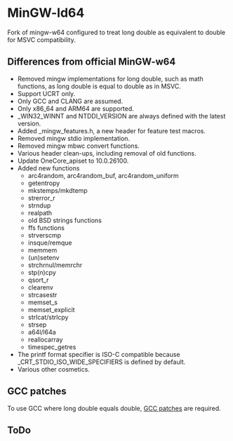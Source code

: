 MinGW-ld64
==========

Fork of mingw-w64 configured to treat long double as equivalent to double for MSVC compatibility.

Differences from official MinGW-w64
-----------------------------------
 - Removed mingw implementations for long double, such as math functions, as long double is equal to double as in MSVC.
 - Support UCRT only.
 - Only GCC and CLANG are assumed.
 - Only x86_64 and ARM64 are supported.
 - _WIN32_WINNT and NTDDI_VERSION are always defined with the latest version.
 - Added _mingw_features.h, a new header for feature test macros.
 - Removed mingw stdio implementation.
 - Removed mingw mbwc convert functions.
 - Various header clean-ups, including removal of old functions.
 - Update OneCore_apiset to 10.0.26100.
 - Added new functions
   - arc4random, arc4random_buf, arc4random_uniform
   - getentropy
   - mkstemps/mkdtemp
   - strerror_r
   - strndup
   - realpath
   - old BSD strings functions
   - ffs functions
   - strverscmp
   - insque/remque
   - memmem
   - (un)setenv
   - strchrnul/memrchr
   - stp(n)cpy
   - qsort_r
   - clearenv
   - strcasestr
   - memset_s
   - memset_explicit
   - strlcat/strlcpy
   - strsep
   - a64l/l64a
   - reallocarray
   - timespec_getres
 - The printf format specifier is ISO-C compatible because _CRT_STDIO_ISO_WIDE_SPECIFIERS is defined by default.
 - Various other cosmetics.

GCC patches
-----------
To use GCC where long double equals double, [GCC patches](https://github.com/nak5124/gcc/tree/ld64) are required.


ToDo
----
